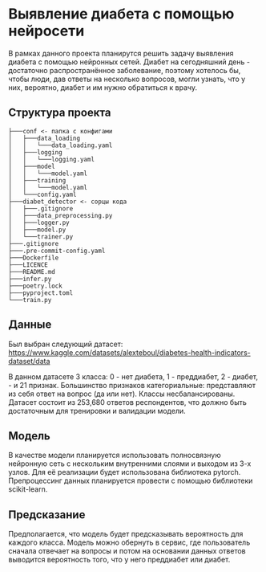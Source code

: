 # Выявление диабета с помощью нейросети

В рамках данного проекта планирутся решить задачу выявления диабета с помощью
нейронных сетей. Диабет на сегодняшний день - достаточно распространённое
заболевание, поэтому хотелось бы, чтобы люди, дав ответы на несколько вопросов,
могли узнать, что у них, вероятно, диабет и им нужно обратиться к врачу.

## Структура проекта

```
├───conf <- папка с конфигами
│   ├───data_loading
│   │   └───data_loading.yaml
│   ├───logging
│   │   └───logging.yaml
│   ├───model
│   │   └───model.yaml
│   ├───training
│   │   └───model.yaml
│   └───config.yaml
├───diabet_detector <- сорцы кода
│   ├───.gitignore
│   ├───data_preprocessing.py
│   ├───logger.py
│   ├───model.py
│   └───trainer.py
├───.gitignore
├───.pre-commit-config.yaml
├───Dockerfile
├───LICENCE
├───README.md
├───infer.py
├───poetry.lock
├───pyproject.toml
└───train.py
```

## Данные

Был выбран следующий датасет:
https://www.kaggle.com/datasets/alexteboul/diabetes-health-indicators-dataset/data

В данном датасете 3 класса: 0 - нет диабета, 1 - преддиабет, 2 - диабет, - и 21
признак. Большинство признаков категориальные: представляют из себя ответ на
вопрос (да или нет). Классы несбалансированы. Датасет состоит из 253,680 ответов
респондентов, что должно быть достаточным для тренировки и валидации модели.

## Модель

В качестве модели планируется использовать полносвязную нейронную сеть с
нескольким внутренними слоями и выходом из 3-х узлов. Для её реализации будет
использована библиотека pytorch. Препроцессинг данных планируется провести с
помощью библиотеки scikit-learn.

## Предсказание

Предполагается, что модель будет предсказывать вероятность для каждого класса.
Модель можно обернуть в сервис, где пользователь сначала отвечает на вопросы и
потом на основании данных ответов выводится вероятность того, что у него
преддиабет или диабет.
